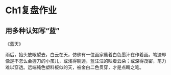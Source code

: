 # Ch1复盘作业

## 用多种认知写“蓝”

《蓝天》

雨后，抬头放眼望去，白云在天，仿佛有一位画家蘸着白色墨汁在作着画。笔迹却像是不怎么会握刀的小孩儿，或浅得剔透，蓝汪汪的映着云朵；或深得茂密，笔力难以穿透。远端纯色塑料板似的天，被金白二色贯穿，才是点睛之笔。


